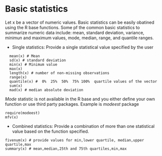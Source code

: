 # Basic statistics
Let x be a vector of numeric values. Basic statistics can be easily obatined using the R base functions. Some pf the common basic statistics to summarize numeric data include: mean, standard deviation, variance, minimun and maximum values, mode, median, range, and quantile ranges. 

- Single statistics: Provide a single statistical value specified by the user
```
  mean(x) # Mean
  sd(x) # standard deviation
  min(x) # Minimum value
  max(x)
  length(x) # number of non-missing observations
  range(x)
  quantile(x) #  0%  25%  50%  75% 100%  quartile values of the vector
  sum(x)
  mad(x) # median absolute deviation
```
_Mode_ statistic is not available in the R base and you either define your own function or use third party packages. Example is _modeest_ package
```
require(modeest)
mfv(x)
```
- Combined statistics: Provide a combination of more than one statistical value based on the function specified.
```
fivenum(x) # provide values for min,lower quartile, median,upper quartile,max
summary(x) # mean,median,25th and 75th quartiles,min,max
```
